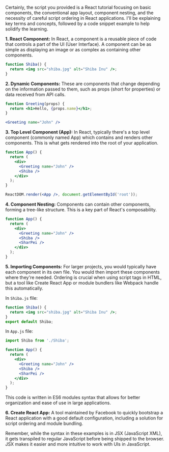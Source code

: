 Certainly, the script you provided is a React tutorial focusing on basic components, the conventional app layout, component nesting, and the necessity of careful script ordering in React applications. I'll be explaining key terms and concepts, followed by a code snippet example to help solidify the learning.

**1. React Component:** In React, a component is a reusable piece of code that controls a part of the UI (User Interface). A component can be as simple as displaying an image or as complex as containing other components.

```jsx
function Shiba() {
  return <img src="shiba.jpg" alt="Shiba Inu" />;
}
```
**2. Dynamic Components:** These are components that change depending on the information passed to them, such as props (short for properties) or data received from API calls.

```jsx
function Greeting(props) {
  return <h1>Hello, {props.name}</h1>;
}

<Greeting name="John" />
```
**3. Top Level Component (App):** In React, typically there's a top level component (commonly named App) which contains and renders other components. This is what gets rendered into the root of your application.

```jsx
function App() {
  return (
    <div>
      <Greeting name="John" />
      <Shiba />
    </div>
  );
}

ReactDOM.render(<App />, document.getElementById('root'));
```
**4. Component Nesting:** Components can contain other components, forming a tree-like structure. This is a key part of React's composability.

```jsx
function App() {
  return (
    <div>
      <Greeting name="John" />
      <Shiba />
      <SharPei />
    </div>
  );
}
```
**5. Importing Components:** For larger projects, you would typically have each component in its own file. You would then import these components where they're needed. Ordering is crucial when using script tags in HTML, but a tool like Create React App or module bundlers like Webpack handle this automatically. 

In `Shiba.js` file:
```jsx
function Shiba() {
  return <img src="shiba.jpg" alt="Shiba Inu" />;
}
export default Shiba;
```

In `App.js` file:
```jsx
import Shiba from './Shiba';

function App() {
  return (
    <div>
      <Greeting name="John" />
      <Shiba />
      <SharPei />
    </div>
  );
}
```
This code is written in ES6 modules syntax that allows for better organization and ease of use in large applications.

**6. Create React App:** A tool maintained by Facebook to quickly bootstrap a React application with a good default configuration, including a solution for script ordering and module bundling.

Remember, while the syntax in these examples is in JSX (JavaScript XML), it gets transpiled to regular JavaScript before being shipped to the browser. JSX makes it easier and more intuitive to work with UIs in JavaScript.